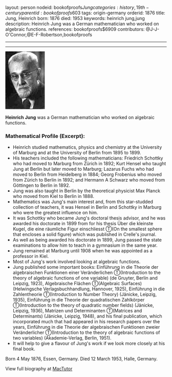 layout: person
nodeid: bookofproofs$Jung
categories: history,19th-century
parentid: bookofproofs$603
tags: origin-germany
orderid: 1876
title: Jung, Heinrich
born: 1876
died: 1953
keywords: heinrich jung,jung
description: Heinrich Jung was a German mathematician who worked on algebraic functions.
references: bookofproofs$6909
contributors: @J-J-O'Connor,@E-F-Robertson,bookofproofs

---



---

![Jung.jpg](https://github.com/bookofproofs/bookofproofs.github.io/blob/main/_sources/_assets/images/portraits/Jung.jpg?raw=true)

**Heinrich Jung** was a German mathematician who worked on algebraic functions.

### Mathematical Profile (Excerpt):
* Heinrich studied mathematics, physics and chemistry at the University of Marburg and at the University of Berlin from 1895 to 1899.
* His teachers included the following mathematicians: Friedrich Schottky who had moved to Marburg from Zürich in 1892; Kurt  Hensel who taught Jung at Berlin but later moved to Marburg; Lazarus Fuchs who had moved to Berlin from Heidelberg in 1884; Georg Frobenius who moved from Zürich to Berlin in 1892; and Hermann A Schwarz who moved from Göttingen to Berlin in 1892.
* Jung was also taught in Berlin by the theoretical physicist Max Planck who moved from Kiel to Berlin in 1888.
* Mathematics was Jung's main interest and, from this star-studded collection of teachers, it was Hensel in Berlin and Schottky in Marburg who were the greatest influence on him.
* It was Schottky who became Jung's doctoral thesis advisor, and he was awarded his doctorate in 1899 from for his thesis Über die kleinste Kugel, die eine räumliche Figur einschliesst Ⓣ(On the smallest sphere that encloses a solid figure) which was published in Crelle's journal.
* As well as being awarded his doctorate in 1899, Jung passed the state examinations to allow him to teach in a gymnasium in the same year.
* Jung remained at Marburg until 1908 when he was appointed as a professor in Kiel.
* Most of Jung's work involved looking at algebraic functions.
* Jung published some important books: Einführung in die Theorie der algebraischen Funktionen einer Veränderlichen Ⓣ(Introduction to the theory of algebraic functions of one variable) (de Gruyter, Berlin and Leipzig, 1923), Algebraische Flächen Ⓣ(Algebraic Surfaces) (Helwingsche Verlagsbuchhandlung, Hannover, 1925), Einführung in die Zahlentheorie Ⓣ(Introduction to Number Theory) (Jänicke, Leipzig, 1935), Einführung in die Theorie der quadratischen Zahlkörper Ⓣ(Introduction to the theory of quadratic number fields) (Jänicke, Leipzig, 1936), Matrizen und Determinanten Ⓣ(Matrices and Determinants) (Jänicke, Leipzig, 1948), and his final publication, which incorporated much that had appeared in his research papers over the years, Einführung in die Theorie der algebraischen Funktionen zweier Veränderlicher Ⓣ(Introduction to the theory of algebraic functions of two variables) (Akademie-Verlag, Berlin, 1951).
* It will help to give a flavour of Jung's work if we look more closely at his final book.

Born 4 May 1876, Essen, Germany. Died 12 March 1953, Halle, Germany.

View full biography at [MacTutor](https://mathshistory.st-andrews.ac.uk/Biographies/Jung/)
